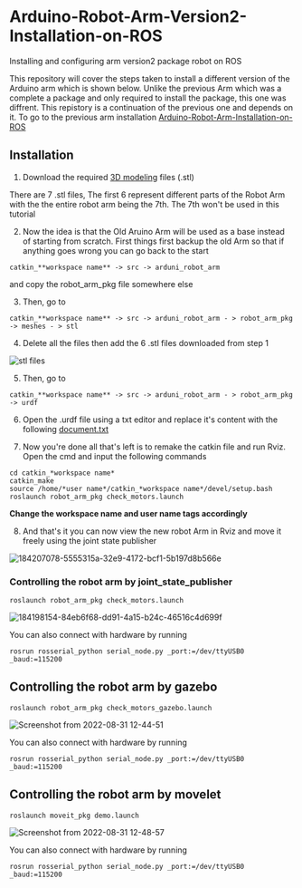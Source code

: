 # Arduino-Robot-Arm-Version2-Installation-on-ROS
Installing and configuring arm version2 package robot on ROS

This repository will cover the steps taken to install a different version of the Arduino arm which is shown below. Unlike the previous Arm which was a complete a package and only required to install the package, this one was diffrent. This repistory is a continuation of the previous one and depends on it. To go to the previous arm installation [Arduino-Robot-Arm-Installation-on-ROS](https://github.com/Yahya19933/Arduino-Robot-Arm-Installation-on-ROS.git) 


## Installation
1. Download the required [3D modeling](https://drive.google.com/drive/folders/18E0vgwkuOhObBcaOVkfFNj-FnycijkbE) files (.stl)

There are 7 .stl files, The first 6 represent different parts of the Robot Arm with the the entire robot arm being the 7th. The 7th won't be used in this tutorial

2. Now the idea is that the Old Aruino Arm will be used as a base instead of starting from scratch. First things first backup the old Arm so that if anything goes wrong you can go back to the start
```
catkin_**workspace name** -> src -> arduni_robot_arm  
```
and copy the robot_arm_pkg file somewhere else

3. Then, go to 
```
catkin_**workspace name** -> src -> arduni_robot_arm - > robot_arm_pkg -> meshes - > stl 
```

4. Delete all the files then add the 6 .stl files downloaded from step 1

![stl files](https://user-images.githubusercontent.com/90250848/187870149-e5794ec5-6e5c-4a81-8ba7-f245bbdc7f33.png)

5. Then, go to 
```
catkin_**workspace name** -> src -> arduni_robot_arm - > robot_arm_pkg -> urdf 
```

6. Open the .urdf file using a txt editor and replace it's content with the following
[document.txt](https://github.com/Yahya19933/Arduino-Robot-Arm-Version2-Installation-on-ROS/blob/main/document.txt)



7.  Now you're done all that's left is to remake the catkin file and run Rviz. Open the cmd and input the following commands
```
cd catkin_*workspace name*
catkin_make
source /home/*user name*/catkin_*workspace name*/devel/setup.bash
roslaunch robot_arm_pkg check_motors.launch 
```
**Change the workspace name and user name tags accordingly**




8. And that's it you can now view the new robot Arm in Rviz and move it freely using the joint state publisher

![184207078-5555315a-32e9-4172-bcf1-5b197d8b566e](https://user-images.githubusercontent.com/90250848/187873160-00e5521b-2ebf-488d-8059-7c43680becc9.gif)




### Controlling the robot arm by joint_state_publisher
```
roslaunch robot_arm_pkg check_motors.launch
```

![184198154-84eb6f68-dd91-4a15-b24c-46516c4d699f](https://user-images.githubusercontent.com/90250848/187872907-22d69ef8-5e0e-4dc6-85d7-49a302861801.png)


You can also connect with hardware by running
```
rosrun rosserial_python serial_node.py _port:=/dev/ttyUSB0 _baud:=115200
```

## Controlling the robot arm by  gazebo
```
roslaunch robot_arm_pkg check_motors_gazebo.launch
```

![Screenshot from 2022-08-31 12-44-51](https://user-images.githubusercontent.com/90250848/187872961-8a218d25-cb4d-4486-b851-733dc3771e57.png)


You can also connect with hardware by running
```
rosrun rosserial_python serial_node.py _port:=/dev/ttyUSB0 _baud:=115200
```


## Controlling the robot arm by movelet
```
roslaunch moveit_pkg demo.launch
```

![Screenshot from 2022-08-31 12-48-57](https://user-images.githubusercontent.com/90250848/187873040-96342a79-1089-442a-bb83-d19bd8d3cee3.png)


You can also connect with hardware by running
```
rosrun rosserial_python serial_node.py _port:=/dev/ttyUSB0 _baud:=115200
```

